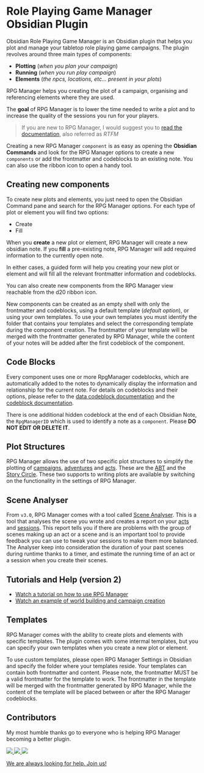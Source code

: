 # Role Playing Game Manager Obsidian Plugin 

Obsidian Role Playing Game Manager is an Obsidian plugin that helps you plot and manage your tabletop role playing game 
campaigns. The plugin revolves around three main types of components: 
- **Plotting** (_when you plan your campaign_)
- **Running** (_when you run play campaign_)
- **Elements** (_the npcs, locations, etc... present in your plots_)

RPG Manager helps you creating the plot of a campaign, organising and referencing elements where they are used.

The **goal** of RPG Manager is to lower the time needed to write a plot and to increase the quality of the sessions you 
run for your players.

> If you are new to RPG Manager, I would suggest you to [read the documentation](documentation/index.md), also referred
> as _RTFM_

Creating a new RPG Manager `component` is as easy as opening the **Obsidian Commands** and look for the RPG Manager 
options to create a new `components` or add the frontmatter and codeblocks to an existing note. You can also use the 
ribbon icon to open a handy tool.

## Creating new components

To create new plots and elements, you just need to open the Obsidian Command pane and search for the RPG Manager 
options. For each type of plot or element you will find two options:
- Create
- Fill

When you **create** a new plot or element, RPG Manager will create a new obsidian note. If you **fill** a pre-existing 
note, RPG Manager will add required information to the currently open note.

In either cases, a guided form will help you creating your new plot or element and will fill all the relevant 
frontmatter information and codeblocks.

You can also create new components from the RPG Manager view reachable from the d20 ribbon icon.

New components can be created as an empty shell with only the frontmatter and codeblocks, using a default template 
(_default option_), or using your own templates. To use your own templates you must identify the folder that contains
your templates and select the corresponding template during the component creation. The frontmatter of your template
will be merged with the frontmatter generated by RPG Manager, while the content of your notes will be added after the 
first codeblock of the component.

## Code Blocks

Every component uses one or more RpgManager codeblocks, which are automatically added to the notes to dynamically 
display the information and relationship for the current note. For details on codeblocks and their options, please 
refer to the [data codeblock documentation](documentation/data/index.md) and the 
[codeblock documentation](documentation/views/index.md).

There is one additional hidden codeblock at the end of each Obsidian Note, the `RpgManagerID` which is used to identify
a note as a `component`. Please **DO NOT EDIT OR DELETE IT**.

## Plot Structures

RPG Manager allows the use of two specific plot structures to simplify the plotting of 
[campaigns](documentation/components/campaign.md), [adventures](documentation/components/adventure.md) and 
[acts](documentation/components/act.md). These are the [ABT](documentation/plots/abt.md) and the
[Story Circle](documentation/plots/storycircle.md). These two supports to writing plots are available by switching on 
the functionality in the settings of RPG Manager.

## Scene Analyser

From `v3.0`, RPG Manager comes with a tool called [Scene Analyser](documentation/analyser/index.md). This is a tool 
that analyses the scene you wrote and creates a report on your [acts](documentation/components/act.md) and 
[sessions](documentation/components/session.md). This report tells you if there are problems with the group of scenes 
making up an act or a scene and is an important tool to provide feedback you can use to tweak your sessions to make 
them more balanced. The Analyser keep into consideration the duration of your past scenes during runtime thanks to a 
timer, and estimate the running time of an act or a session when you create their scenes.

## Tutorials and Help (version 2)

- [Watch a tutorial on how to use RPG Manager](https://youtu.be/NLvzfOWI4aE)
- [Watch an example of world building and campaign creation](https://youtu.be/die8QGKtk5A)

## Templates

RPG Manager comes with the ability to create plots and elements with specific templates. The plugin comes with some 
intermal templates, but you can specify your own templates when you create a new plot or element.

To use custom templates, please open RPG Manager Settings in Obsidian and specify the folder where your templates 
reside. Your templates can contain both frontmatter and content. Please note, the frontmatter MUST be a valid 
frontmatter for the template to work. The frontmatter in the template will be merged with the frontmatter generated by 
RPG Manager, while the content of the template will be placed between or after the RPG Manager codeblocks.

## Contributors

My most humble thanks go to everyone who is helping RPG Manager becoming a better plugin.

<a href="https://github.com/sigrunixia">
  <img src="https://github.com/sigrunixia.png?size=50">
</a>
<a href="https://github.com/SlRvb">
  <img src="https://github.com/SlRvb.png?size=50">
</a>
<a href="https://github.com/x1101">
  <img src="https://github.com/x1101.png?size=50">
</a>

[We are always looking for help. Join us!](https://github.com/carlonicora/obsidian-rpg-manager/issues/151)
